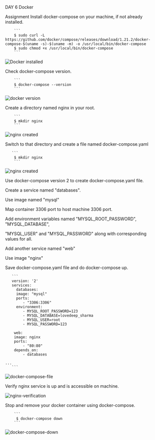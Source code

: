 DAY 6 Docker

Assignment
Install docker-compose on your machine, if not already installed.

        ```
        $ sudo curl -L https://github.com/docker/compose/releases/download/1.21.2/docker-compose-$(uname -s)-$(uname -m) -o /usr/local/bin/docker-compose
        $ sudo chmod +x /usr/local/bin/docker-compose
        ```
![Docker installed]()

Check docker-compose version.

        ```
        $ docker-compose --version
        ```
![docker version]()

Create a directory named nginx in your root.

        ```
        $ mkdir nginx
        ```
![nginx created]()




Switch to that directory and create a file named docker-compose.yaml

       ```
        $ mkdir nginx
        ```
![nginx created]()

Use docker-compose version 2 to create docker-compose.yaml file.

Create a service named "databases".

Use image named "mysql"

Map container 3306 port to host machine 3306 port.

Add environment variables named "MYSQL_ROOT_PASSWORD", "MYSQL_DATABASE", 

"MYSQL_USER" and "MYSQL_PASSWORD" along with corresponding values for all.

Add another service named "web"

Use image "nginx"

Save docker-compose.yaml file and do docker-compose up.

       ```
       version: '2'
       services:
         databases:
         image: "mysql"
         ports:
            - "3306:3306"
         environment:
            - MYSQL_ROOT_PASSWORD=123
            - MYSQL_DATABASE=lovedeep_sharma
            - MYSQL_USER=root
            - MYSQL_PASSWORD=123

        web:
        image: nginx
        ports:
            - "80:80"
        depends_on:
            - databases

    ...
       ```

![docker-compose-file]()

Verify nginx service is up and is accessible on machine.

![nginx-verification]()

Stop and remove your docker container using docker-compose.

        ```
         $ docker-compose down
        ```

![docker-compose-down]()
